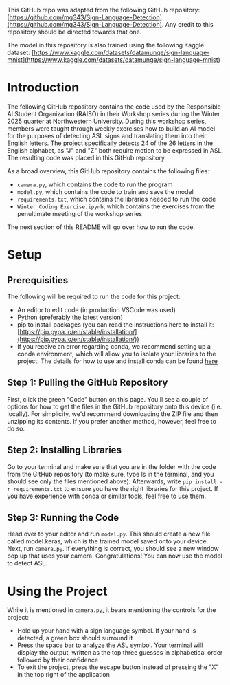 This GitHub repo was adapted from the following GitHub repository: [https://github.com/mg343/Sign-Language-Detection](https://github.com/mg343/Sign-Language-Detection). Any credit to this repository should be directed towards that one.

The model in this repository is also trained using the following Kaggle dataset: [https://www.kaggle.com/datasets/datamunge/sign-language-mnist](https://www.kaggle.com/datasets/datamunge/sign-language-mnist)

# Introduction #

The following GitHub repository contains the code used by the Responsible AI Student Organization (RAISO) in their Workshop series during the Winter 2025 quarter at Northwestern University. During this workshop series, members were taught through weekly exercises how to build an AI model for the purposes of detecting ASL signs and translating them into their English letters. The project specifically detects 24 of the 26 letters in the English alphabet, as "J" and "Z" both require motion to be expressed in ASL. The resulting code was placed in this GitHub repository.

As a broad overview, this GitHub repository contains the following files:
- `camera.py`, which contains the code to run the program
- `model.py`, which contains the code to train and save the model
- `requirements.txt`, which contains the libraries needed to run the code
- `Winter Coding Exercise.ipynb`, which contains the exercises from the penultimate meeting of the workshop series

The next section of this README will go over how to run the code.

# Setup #

## Prerequisities ##

The following will be required to run the code for this project:
- An editor to edit code (in production VSCode was used)
- Python (preferably the latest version)
- pip to install packages (you can read the instructions here to install it: [https://pip.pypa.io/en/stable/installation/](https://pip.pypa.io/en/stable/installation/))
- If you receive an error regarding conda, we recommend setting up a conda environment, which will allow you to isolate your libraries to the project. The details for how to use and install conda can be found [here](https://docs.conda.io/projects/conda/en/latest/user-guide/getting-started.html)

## Step 1: Pulling the GitHub Repository ##

First, click the green "Code" button on this page. You'll see a couple of options for how to get the files in the GitHub repository onto this device (i.e. locally). For simplicity, we'd recommend downloading the ZIP file and then unzipping its contents. If you prefer another method, however, feel free to do so.

## Step 2: Installing Libraries ##

Go to your terminal and make sure that you are in the folder with the code from the GitHub repository (to make sure, type ls in the terminal, and you should see only the files mentioned above). Afterwards, write `pip install -r requirements.txt` to ensure you have the right libraries for this project. If you have experience with conda or similar tools, feel free to use them.

## Step 3: Running the Code ##

Head over to your editor and run `model.py`. This should create a new file called model.keras, which is the trained model saved onto your device. Next, run `camera.py`. If everything is correct, you should see a new window pop up that uses your camera. Congratulations! You can now use the model to detect ASL.

# Using the Project #

While it is mentioned in `camera.py`, it bears mentioning the controls for the project:

- Hold up your hand with a sign language symbol. If your hand is detected, a green box should surround it
- Press the space bar to analyze the ASL symbol. Your terminal will display the output, written as the top three guesses in alphabetical order followed by their confidence
- To exit the project, press the escape button instead of pressing the "X" in the top right of the application
